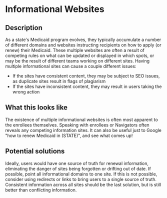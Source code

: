 # Informational Websites

## Description

As a state's Medicaid program evolves, they typically accumulate a number of different domains and websites instructing recipients on how to apply (or renew) their Medicaid. These multiple websites are often a result of competing rules on what can be updated or displayed in which spots, or may be the result of different teams working on different sites. Having multiple informational sites can cause a couple different issues:
  - If the sites have consistent content, they may be subject to SEO issues, as duplicate sites result in flags of plagiarism
  - If the sites have inconsistent content, they may result in users taking the wrong action

## What this looks like

The existence of multiple informational websites is often most apparent to the enrollees themselves. Speaking with enrollees or Navigators often reveals any competing information sites. It can also be useful just to Google "how to renew Medicaid in (STATE)", and see what comes up!

## Potential solutions

Ideally, users would have one source of truth for renewal information, eliminating the danger of sites being forgotten or drifting out of date. If possible, point all informational domains to one site. If this is not possible, consider using redirects or links to bring users to a single source of truth. Consistent information across all sites should be the last solution, but is still better than conflicting information.
